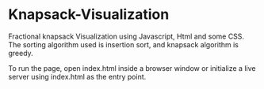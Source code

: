 # Knapsack-Visualization

Fractional knapsack Visualization using Javascript, Html and some CSS. The sorting algorithm used is insertion sort, and knapsack algorithm is greedy.

To run the page, open index.html inside a browser window or initialize a live server using index.html as the entry point.
